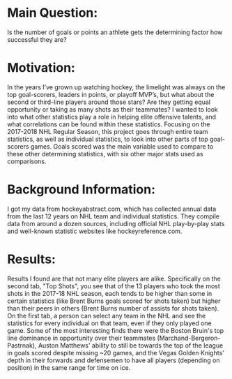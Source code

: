 
# Main Question:

Is the number of goals or points an athlete gets the determining factor how successful they are?


# Motivation:

In the years I’ve grown up watching hockey, the limelight was always on the top goal-scorers, leaders in points, or playoff MVP’s, but what about the second or third-line players around those stars? Are they getting equal opportunity or taking as many shots as their teammates? I wanted to look into what other statistics play a role in helping elite offensive talents, and what correlations can be found within these statistics. Focusing on the 2017-2018 NHL Regular Season, this project goes through entire team statistics, as well as individual statistics, to look into other parts of top goal-scorers games. Goals scored was the main variable used to compare to these other determining statistics, with six other major stats used as comparisons.


# Background Information:

I got my data from hockeyabstract.com, which has collected annual data from the last 12 years on NHL team and individual statistics. They compile data from around a dozen sources, including official NHL play-by-play stats and well-known statistic websites like hockeyreference.com.


# Results:
Results I found are that not many elite players are alike. Specifically on the second tab, "Top Shots", you see that of the 13 players who took the most shots in the 2017-18 NHL season, each tends to be higher than some in certain statistics (like Brent Burns goals scored for shots taken) but higher than their peers in others (Brent Burns number of assists for shots taken). On the first tab, a person can select any team in the NHL and see the statistics for every individual on that team, even if they only played one game. Some of the most interesting finds there were the Boston Bruin's top line dominance in opportunity over their teammates (Marchand-Bergeron-Pastrnak), Auston Matthews' ability to still be towards the top of the league in goals scored despite missing ~20 games, and the Vegas Golden Knights' depth in their forwards and defensemen to have all players (depending on position) in the same range for time on ice.

